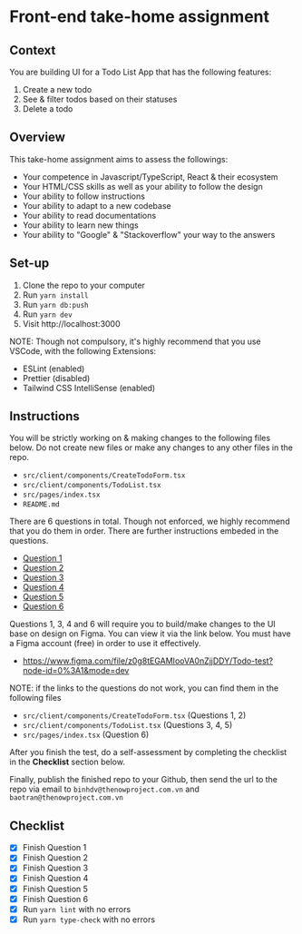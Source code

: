 # Front-end take-home assignment

## Context

You are building UI for a Todo List App that has the following features:

1. Create a new todo
2. See & filter todos based on their statuses
3. Delete a todo

## Overview

This take-home assignment aims to assess the followings:

- Your competence in Javascript/TypeScript, React & their ecosystem
- Your HTML/CSS skills as well as your ability to follow the design
- Your ability to follow instructions
- Your ability to adapt to a new codebase
- Your ability to read documentations
- Your ability to learn new things
- Your ability to "Google" & "Stackoverflow" your way to the answers

## Set-up

1. Clone the repo to your computer
2. Run `yarn install`
3. Run `yarn db:push`
4. Run `yarn dev`
5. Visit http://localhost:3000

NOTE: Though not compulsory, it's highly recommend that you use VSCode, with
the following Extensions:

- ESLint (enabled)
- Prettier (disabled)
- Tailwind CSS IntelliSense (enabled)

## Instructions

You will be strictly working on & making changes to the following files below.
Do not create new files or make any changes to any other files in the repo.

- `src/client/components/CreateTodoForm.tsx`
- `src/client/components/TodoList.tsx`
- `src/pages/index.tsx`
- `README.md`

There are 6 questions in total. Though not enforced, we highly recommend that
you do them in order. There are further instructions embeded in the questions.

- [Question 1](https://github.com/TheNowProject/frontend-take-home-assignment/blob/main/src/client/components/CreateTodoForm.tsx#L6)
- [Question 2](https://github.com/TheNowProject/frontend-take-home-assignment/blob/main/src/client/components/CreateTodoForm.tsx#L20)
- [Question 3](https://github.com/TheNowProject/frontend-take-home-assignment/blob/main/src/client/components/TodoList.tsx#L8)
- [Question 4](https://github.com/TheNowProject/frontend-take-home-assignment/blob/main/src/client/components/TodoList.tsx#L39)
- [Question 5](https://github.com/TheNowProject/frontend-take-home-assignment/blob/main/src/client/components/TodoList.tsx#L58)
- [Question 6](https://github.com/TheNowProject/frontend-take-home-assignment/blob/main/src/pages/index.tsx#L5)

Questions 1, 3, 4 and 6 will require you to build/make changes to the UI base on
design on Figma. You can view it via the link below. You must have a Figma
account (free) in order to use it effectively.

- https://www.figma.com/file/z0g8tEGAMIooVA0nZjjDDY/Todo-test?node-id=0%3A1&mode=dev

NOTE: if the links to the questions do not work, you can find them in the
following files

- `src/client/components/CreateTodoForm.tsx` (Questions 1, 2)
- `src/client/components/TodoList.tsx` (Questions 3, 4, 5)
- `src/pages/index.tsx` (Question 6)

After you finish the test, do a self-assessment by completing the checklist
in the **Checklist** section below.

Finally, publish the finished repo to your Github, then send the url
to the repo via email to `binhdv@thenowproject.com.vn` and
`baotran@thenowproject.com.vn`

## Checklist

- [x] Finish Question 1
- [x] Finish Question 2
- [x] Finish Question 3
- [x] Finish Question 4
- [x] Finish Question 5
- [x] Finish Question 6
- [x] Run `yarn lint` with no errors
- [x] Run `yarn type-check` with no errors
